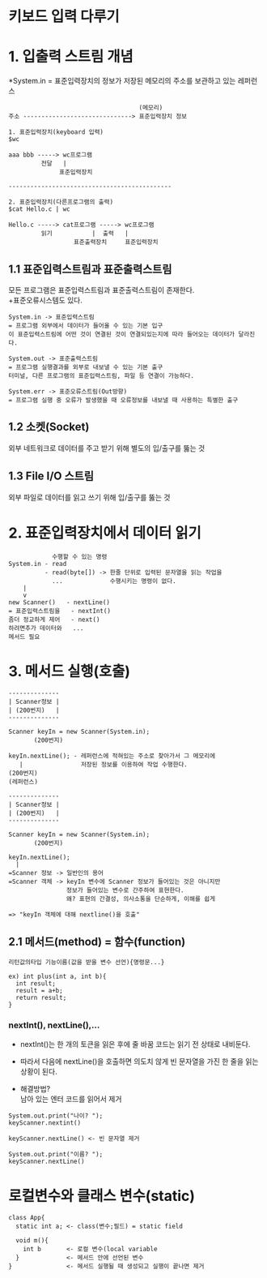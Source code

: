 # 키보드 입력 다루기

# 1. 입출력 스트림 개념
*System.in = 표준입력장치의 정보가 저장된 메모리의 주소를 보관하고 있는 레퍼런스
```
                                    (메모리)
주소 ------------------------------> 표준입력장치 정보
                                
1. 표준입력장치(keyboard 입력)
$wc

aaa bbb -----> wc프로그램
         전달   |
              표준입력장치

---------------------------------------------

2. 표준입력장치(다른프로그램의 출력)
$cat Hello.c | wc

Hello.c -----> cat프로그램 -----> wc프로그램
         읽기           |  출력   |
                  표준출력장치     표준입력장치
```

## 1.1 표준입력스트림과 표준출력스트림
모든 프로그램은 표준입력스트림과 표준출력스트림이 존재한다.  
+표준오류시스템도 있다.
```
System.in -> 표준입력스트림
= 프로그램 외부에서 데이터가 들어올 수 있는 기본 입구  
이 표준입력스트림에 어떤 것이 연결된 것이 연결되있는지에 따라 들어오는 데이터가 달라진다.

System.out -> 표준출력스트림  
= 프로그램 실행결과를 외부로 내보낼 수 있는 기본 출구  
터미널, 다른 프로그램의 표준입력스트림, 파일 등 연결이 가능하다.

System.err -> 표준오류스트림(Out방향)
= 프로그램 실행 중 오류가 발생했을 때 오류정보를 내보낼 때 사용하는 특별한 출구
```

## 1.2 소켓(Socket)
외부 네트워크로 데이터를 주고 받기 위해 별도의 입/출구를 뚫는 것

## 1.3 File I/O 스트림
외부 파일로 데이터를 읽고 쓰기 위해 입/출구를 뚫는 것

# 2. 표준입력장치에서 데이터 읽기
```
            수행할 수 있는 명령
System.in - read
          - read(byte[]) -> 한줄 단위로 입력된 문자열을 읽는 작업을
            ...             수행시키는 명령이 없다.
    |
    v
new Scanner()   - nextLine()
= 표준입력스트림을   - nextInt()  
좀더 정교하게 제어   - next()
하려면추가 데이터와   ...
메서드 필요
```

# 3. 메서드 실행(호출)
```
--------------
| Scanner정보 |
| (200번지)   |
--------------

Scanner keyIn = new Scanner(System.in);
       (200번지)

keyIn.nextLine(); - 레퍼런스에 적혀있는 주소로 찾아가서 그 메모리에
   |                저장된 정보를 이용하여 작업 수행한다.
(200번지)
(레퍼런스)
```

```
--------------
| Scanner정보 |
| (200번지)   |
--------------

Scanner keyIn = new Scanner(System.in);
       (200번지)

keyIn.nextLine(); 
  |
=Scanner 정보 -> 일반인의 용어
=Scanner 객체 -> keyIn 변수에 Scanner 정보가 들어있는 것은 아니지만
                정보가 들어있는 변수로 간주하여 표현한다. 
                왜? 표현의 간결성, 의사소통을 단순하게, 이해를 쉽게

=> "keyIn 객체에 대해 nextline()을 호출"
```

## 2.1 메서드(method) = 함수(function)
```
리턴값의타입 기능이름(값을 받을 변수 선언){명령문...}

ex) int plus(int a, int b){
  int result;
  result = a+b;
  return result;
}
```

### nextInt(), nextLine(),...
- nextInt()는 한 개의 토큰을 읽은 후에 줄 바꿈 코드는 읽기 전 상태로 내비둔다.
- 따라서 다음에 nextLine()을 호출하면 의도치 않게 빈 문자열을 가진 한 줄을 읽는 상황이 된다.

- 해결방법?  
남아 있는 엔터 코드를 읽어서 제거 
```
System.out.print("나이? ");
keyScanner.nextint()

keyScanner.nextLine() <- 빈 문자열 제거

System.out.print("이름? ");
keyScanner.nextLine()
``` 


# 로컬변수와 클래스 변수(static)
```
class App{
  static int a; <- class(변수;필드) = static field

  void m(){
    int b       <- 로컬 변수(local variable
  }             <- 메서드 안에 선언된 변수
}               <- 메서드 실행될 때 생성되고 실행이 끝나면 제거

```